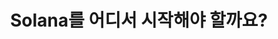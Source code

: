 ---
title: Solana를 어디서 시작해야 할까요?
metaTitle: Solana를 어디서 시작해야 할까요? | 가이드
description: Solana 생태계 프레임워크와 연구할 곳에 대한 개요.
# remember to update dates also in /components/guides/index.js
created: '04-19-2024'
updated: '04-19-2025'
---